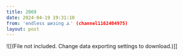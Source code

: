 ```yaml
---
title: 2069
date: 2024-04-19 19:31:10
from: 'endless шизing ⍼' (channel1162404975)
layout: post
---
```


![[(File not included. Change data exporting settings to download.)]]


